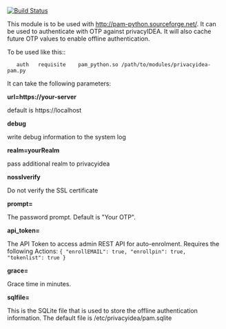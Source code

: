 [![Build Status](https://travis-ci.org/privacyidea/pam_python.svg?branch=master)](https://travis-ci.org/privacyidea/pam_python)

This module is to be used with http://pam-python.sourceforge.net/.
It can be used to authenticate with OTP against privacyIDEA. It will also
cache future OTP values to enable offline authentication.

To be used like this::

```
   auth   requisite    pam_python.so /path/to/modules/privacyidea-pam.py
```

It can take the following parameters:

**url=https://your-server**

   default is https://localhost

**debug**

   write debug information to the system log

**realm=yourRealm**

   pass additional realm to privacyidea

**nosslverify**

   Do not verify the SSL certificate

**prompt=<Prompt>**

   The password prompt. Default is "Your OTP".

**api_token=<token>**

   The API Token to access admin REST API for auto-enrolment. Requires the following Actions:
   ``{ "enrollEMAIL": true, "enrollpin": true, "tokenlist": true }``

**grace=<time>**

   Grace time in minutes.

**sqlfile=<file>**

   This is the SQLite file that is used to store the offline authentication
   information.
   The default file is /etc/privacyidea/pam.sqlite
